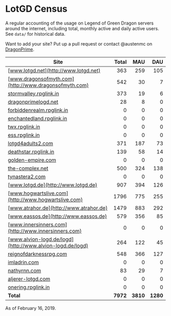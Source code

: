 # LotGD Census
A regular accounting of the usage on Legend of Green Dragon servers around the internet, including total, monthly active and daily active users. See `data/` for historical data.

Want to add your site? Put up a pull request or contact @austenmc on [DragonPrime](http://dragonprime.net).


Site | Total | MAU | DAU
--- | ---:| ---:| ---:
[www.lotgd.net](http://www.lotgd.net)|363|259|105
[www.dragonsofmyth.com](http://www.dragonsofmyth.com)|542|30|7
[stormvalley.rpglink.in](http://stormvalley.rpglink.in)|373|19|6
[dragonprimelogd.net](http://dragonprimelogd.net)|28|8|0
[forbiddenrealm.rpglink.in](http://forbiddenrealm.rpglink.in)|0|0|0
[enchantedland.rpglink.in](http://enchantedland.rpglink.in)|0|0|0
[twx.rpglink.in](http://twx.rpglink.in)|0|0|0
[ess.rpglink.in](http://ess.rpglink.in)|0|0|0
[lotgd4adults2.com](http://lotgd4adults2.com)|371|187|73
[deathstar.rpglink.in](http://deathstar.rpglink.in)|139|58|14
[golden-empire.com](http://golden-empire.com)|0|0|0
[the-complex.net](http://the-complex.net)|500|324|138
[tynastera2.com](http://tynastera2.com)|0|0|0
[www.lotgd.de](http://www.lotgd.de)|907|394|126
[www.hogwartslive.com](http://www.hogwartslive.com)|1796|775|255
[www.atrahor.de](http://www.atrahor.de)|1479|883|292
[www.eassos.de](http://www.eassos.de)|579|356|85
[www.innersinners.com](http://www.innersinners.com)|0|0|0
[www.alvion-logd.de/logd](http://www.alvion-logd.de/logd)|264|122|45
[reignofdarknessrpg.com](http://reignofdarknessrpg.com)|548|366|127
[imladrin.com](http://imladrin.com)|0|0|0
[nathyrnn.com](http://nathyrnn.com)|83|29|7
[aljerer-lotgd.com](http://aljerer-lotgd.com)|0|0|0
[onering.rpglink.in](http://onering.rpglink.in)|0|0|0
**Total**|**7972**|**3810**|**1280**

As of February 16, 2019.
